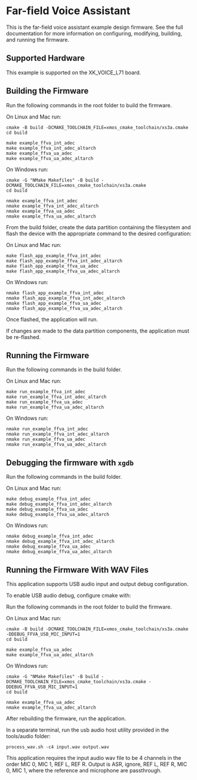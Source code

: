 # Far-field Voice Assistant

This is the far-field voice assistant example design firmware.  See the full documentation for more information on configuring, modifying, building, and running the firmware.

## Supported Hardware

This example is supported on the XK_VOICE_L71 board.

## Building the Firmware

Run the following commands in the root folder to build the firmware.

On Linux and Mac run:

    cmake -B build -DCMAKE_TOOLCHAIN_FILE=xmos_cmake_toolchain/xs3a.cmake
    cd build

    make example_ffva_int_adec
    make example_ffva_int_adec_altarch
    make example_ffva_ua_adec
    make example_ffva_ua_adec_altarch

On Windows run:

    cmake -G "NMake Makefiles" -B build -DCMAKE_TOOLCHAIN_FILE=xmos_cmake_toolchain/xs3a.cmake
    cd build

    nmake example_ffva_int_adec
    nmake example_ffva_int_adec_altarch
    nmake example_ffva_ua_adec
    nmake example_ffva_ua_adec_altarch

From the build folder, create the data partition containing the filesystem and
flash the device with the appropriate command to the desired configuration:

On Linux and Mac run:

    make flash_app_example_ffva_int_adec
    make flash_app_example_ffva_int_adec_altarch
    make flash_app_example_ffva_ua_adec
    make flash_app_example_ffva_ua_adec_altarch

On Windows run:

    nmake flash_app_example_ffva_int_adec
    nmake flash_app_example_ffva_int_adec_altarch
    nmake flash_app_example_ffva_ua_adec
    nmake flash_app_example_ffva_ua_adec_altarch

Once flashed, the application will run.

If changes are made to the data partition components, the application must be
re-flashed.

## Running the Firmware

Run the following commands in the build folder.

On Linux and Mac run:

    make run_example_ffva_int_adec
    make run_example_ffva_int_adec_altarch
    make run_example_ffva_ua_adec
    make run_example_ffva_ua_adec_altarch

On Windows run:

    nmake run_example_ffva_int_adec
    nmake run_example_ffva_int_adec_altarch
    nmake run_example_ffva_ua_adec
    nmake run_example_ffva_ua_adec_altarch

## Debugging the firmware with `xgdb`

Run the following commands in the build folder.

On Linux and Mac run:

    make debug_example_ffva_int_adec
    make debug_example_ffva_int_adec_altarch
    make debug_example_ffva_ua_adec
    make debug_example_ffva_ua_adec_altarch

On Windows run:

    nmake debug_example_ffva_int_adec
    nmake debug_example_ffva_int_adec_altarch
    nmake debug_example_ffva_ua_adec
    nmake debug_example_ffva_ua_adec_altarch

## Running the Firmware With WAV Files

This application supports USB audio input and output debug configuration.

To enable USB audio debug, configure cmake with:

Run the following commands in the root folder to build the firmware.

On Linux and Mac run:

    cmake -B build -DCMAKE_TOOLCHAIN_FILE=xmos_cmake_toolchain/xs3a.cmake -DDEBUG_FFVA_USB_MIC_INPUT=1
    cd build

    make example_ffva_ua_adec
    make example_ffva_ua_adec_altarch

On Windows run:

    cmake -G "NMake Makefiles" -B build -DCMAKE_TOOLCHAIN_FILE=xmos_cmake_toolchain/xs3a.cmake -DDEBUG_FFVA_USB_MIC_INPUT=1
    cd build

    nmake example_ffva_ua_adec
    nmake example_ffva_ua_adec_altarch

After rebuilding the firmware, run the application.

In a separate terminal, run the usb audio host utility provided in the tools/audio folder:

    process_wav.sh -c4 input.wav output.wav

This application requires the input audio wav file to be 4 channels in the order MIC 0, MIC 1, REF L, REF R.  Output is ASR, ignore, REF L, REF R, MIC 0, MIC 1, where the reference and microphone are passthrough.
